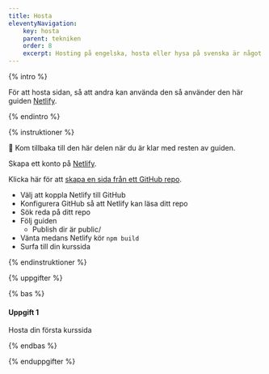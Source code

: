 ```yaml
---
title: Hosta
eleventyNavigation:
    key: hosta
    parent: tekniken
    order: 8
    excerpt: Hosting på engelska, hosta eller hysa på svenska är något som krävs för att kurswebben ska kunna användas
---
```


{% intro %}

För att hosta sidan, så att andra kan använda den så använder den här guiden [Netlify](https://www.netlify.com/).


{% endintro %}

{% instruktioner %}

🛑 Kom tillbaka till den här delen när du är klar med resten av guiden.

Skapa ett konto på [Netlify](https://www.netlify.com/).

Klicka här för att [skapa en sida från ett GitHub repo](https://app.netlify.com/start).

-   Välj att koppla Netlify till GitHub
-   Konfigurera GitHub så att Netlify kan läsa ditt repo
-   Sök reda på ditt repo
-   Följ guiden
    -   Publish dir är public/
-   Vänta medans Netlify kör `npm build`
-   Surfa till din kurssida

{% endinstruktioner %}

{% uppgifter %}

{% bas %}

#### Uppgift 1

Hosta din första kurssida

{% endbas %}

{% enduppgifter %}
